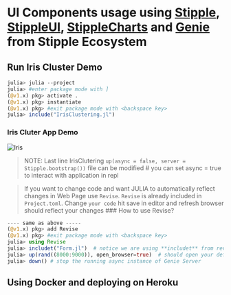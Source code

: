 # UI Components usage using [Stipple](https://github.com/GenieFramework/Stipple.jl), [StippleUI](https://github.com/GenieFramework/StippleUI.jl), [StippleCharts](https://github.com/GenieFramework/StippleCharts.jl) and [Genie](https://github.com/GenieFramework/Genie.jl) from Stipple Ecosystem

## Run Iris Cluster Demo
```julia
julia> julia --project
julia> #enter package mode with ]
(@v1.x) pkg> activate .
(@v1.x) pkg> instantiate
(@v1.x) pkg> #exit package mode with <backspace key>
julia> include("IrisClustering.jl")
```
### Iris Cluter App Demo
![Iris](docs/content/img/iris.gif)

> NOTE: Last line IrisClutering `up(async = false, server = Stipple.bootstrap())` file can be modified # you can set async = true to interact with application in repl

> If you want to change code and want JULIA to automatically reflect changes in Web Page use `Revise`. `Revise` is already included in `Project.toml`. Change `your code` hit save in editor and refresh browser should reflect your changes ### How  to use Revise?
```julia
---- same as above -----
(@v1.x) pkg> add Revise
(@v1.x) pkg> #exit package mode with <backspace key>
julia> using Revise
julia> includet("Form.jl")  # notice we are using **includet** from revise instead of include
julia> up(rand((8000:9000)), open_browser=true)  # should open your default browser and fire up Genie server at port between `8000:9000`
julia> down() # stop the running async instance of Genie Server
```

## Using Docker and deploying on Heroku